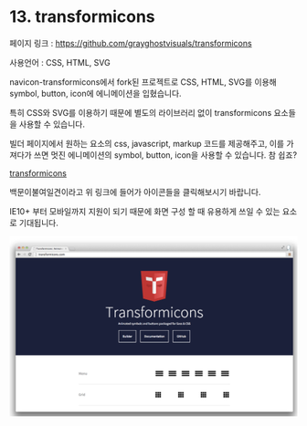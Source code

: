 # 13. transformicons

페이지 링크 : https://github.com/grayghostvisuals/transformicons

사용언어 : CSS, HTML, SVG

navicon-transformicons에서 fork된 프로젝트로 CSS, HTML, SVG를 이용해 symbol, button, icon에 에니메이션을 입혔습니다. 

특히 CSS와 SVG를 이용하기 때문에 별도의 라이브러리 없이 transformicons 요소들을 사용할 수 있습니다.

빌더 페이지에서 원하는 요소의 css, javascript, markup 코드를 제공해주고, 이를 가져다가 쓰면 멋진 에니메이션의 symbol, button, icon을 사용할 수 있습니다. 참 쉽죠?

[transformicons](http://www.transformicons.com/)

백문이불여일견이라고 위 링크에 들어가 아이콘들을 클릭해보시기 바랍니다.

IE10+ 부터 모바일까지 지원이 되기 때문에 화면 구성 할 때 유용하게 쓰일 수 있는 요소로 기대됩니다.

![이미지1](img/003$13.png)